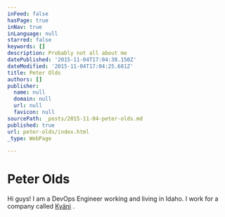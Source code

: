 ```yaml
---
inFeed: false
hasPage: true
inNav: true
inLanguage: null
starred: false
keywords: []
description: Probably not all about me
datePublished: '2015-11-04T17:04:38.150Z'
dateModified: '2015-11-04T17:04:25.681Z'
title: Peter Olds
authors: []
publisher:
  name: null
  domain: null
  url: null
  favicon: null
sourcePath: _posts/2015-11-04-peter-olds.md
published: true
url: peter-olds/index.html
_type: WebPage

---
```

# Peter Olds

Hi guys! I am a DevOps Engineer working and living in Idaho. I work for a company called [Kyäni][0] . 

[0]: http://www.kyani.net/